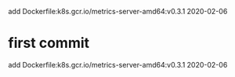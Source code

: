 add Dockerfile:k8s.gcr.io/metrics-server-amd64:v0.3.1 2020-02-06
# first commit
add Dockerfile:k8s.gcr.io/metrics-server-amd64:v0.3.1 2020-02-06
